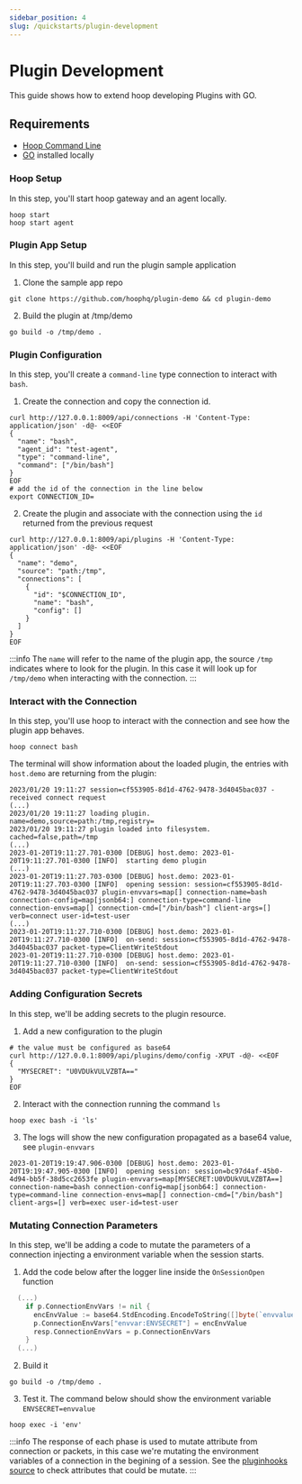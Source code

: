 ```yaml
---
sidebar_position: 4
slug: /quickstarts/plugin-development
---
```


# Plugin Development

This guide shows how to extend hoop developing Plugins with GO.

## Requirements

- [Hoop Command Line](../quickstarts/cli.md)
- [GO](https://go.dev/dl/) installed locally

### Hoop Setup

In this step, you'll start hoop gateway and an agent locally.

```shell
hoop start
hoop start agent
```

### Plugin App Setup

In this step, you'll build and run the plugin sample application

1. Clone the sample app repo

```shell
git clone https://github.com/hoophq/plugin-demo && cd plugin-demo
```

2. Build the plugin at /tmp/demo

```shell
go build -o /tmp/demo .
```

### Plugin Configuration

In this step, you'll create a `command-line` type connection to interact with `bash`.
1. Create the connection and copy the connection id.

```shell
curl http://127.0.0.1:8009/api/connections -H 'Content-Type: application/json' -d@- <<EOF
{
  "name": "bash",
  "agent_id": "test-agent",
  "type": "command-line",
  "command": ["/bin/bash"]
}
EOF
# add the id of the connection in the line below
export CONNECTION_ID=
```

2. Create the plugin and associate with the connection using the `id` returned from the previous request

```shell
curl http://127.0.0.1:8009/api/plugins -H 'Content-Type: application/json' -d@- <<EOF
{
  "name": "demo",
  "source": "path:/tmp",
  "connections": [
    {
      "id": "$CONNECTION_ID",
      "name": "bash",
      "config": []
    }
  ]
}
EOF
```

:::info
The `name` will refer to the name of the plugin app, the source `/tmp` indicates where to look for the plugin. In this case it will look up for `/tmp/demo` when interacting with the connection.
:::

### Interact with the Connection

In this step, you'll use hoop to interact with the connection and see how the plugin app behaves.

```shell
hoop connect bash
```

The terminal will show information about the loaded plugin, the entries with `host.demo` are returning from the plugin:

```log
2023/01/20 19:11:27 session=cf553905-8d1d-4762-9478-3d4045bac037 - received connect request
(...)
2023/01/20 19:11:27 loading plugin. name=demo,source=path:/tmp,registry=
2023/01/20 19:11:27 plugin loaded into filesystem. cached=false,path=/tmp
(...)
2023-01-20T19:11:27.701-0300 [DEBUG] host.demo: 2023-01-20T19:11:27.701-0300 [INFO]  starting demo plugin
(...)
2023-01-20T19:11:27.703-0300 [DEBUG] host.demo: 2023-01-20T19:11:27.703-0300 [INFO]  opening session: session=cf553905-8d1d-4762-9478-3d4045bac037 plugin-envvars=map[] connection-name=bash connection-config=map[jsonb64:] connection-type=command-line connection-envs=map[] connection-cmd=["/bin/bash"] client-args=[] verb=connect user-id=test-user
(...)
2023-01-20T19:11:27.710-0300 [DEBUG] host.demo: 2023-01-20T19:11:27.710-0300 [INFO]  on-send: session=cf553905-8d1d-4762-9478-3d4045bac037 packet-type=ClientWriteStdout
2023-01-20T19:11:27.710-0300 [DEBUG] host.demo: 2023-01-20T19:11:27.710-0300 [INFO]  on-send: session=cf553905-8d1d-4762-9478-3d4045bac037 packet-type=ClientWriteStdout
```

### Adding Configuration Secrets

In this step, we'll be adding secrets to the plugin resource.
1. Add a new configuration to the plugin

```shell
# the value must be configured as base64
curl http://127.0.0.1:8009/api/plugins/demo/config -XPUT -d@- <<EOF
{
  "MYSECRET": "U0VDUkVULVZBTA=="
}
EOF
```

2. Interact with the connection running the command `ls`

```shell
hoop exec bash -i 'ls'
```

3. The logs will show the new configuration propagated as a base64 value, see `plugin-envvars`

```log
2023-01-20T19:19:47.906-0300 [DEBUG] host.demo: 2023-01-20T19:19:47.905-0300 [INFO]  opening session: session=bc97d4af-45b0-4d94-bb5f-38d5cc2653fe plugin-envvars=map[MYSECRET:U0VDUkVULVZBTA==] connection-name=bash connection-config=map[jsonb64:] connection-type=command-line connection-envs=map[] connection-cmd=["/bin/bash"] client-args=[] verb=exec user-id=test-user
```

### Mutating Connection Parameters

In this step, we'll be adding a code to mutate the parameters of a connection injecting a environment variable when the session starts.
1. Add the code below after the logger line inside the `OnSessionOpen` function

```go
  (...)
    if p.ConnectionEnvVars != nil {
      encEnvValue := base64.StdEncoding.EncodeToString([]byte(`envvalue`))
      p.ConnectionEnvVars["envvar:ENVSECRET"] = encEnvValue
      resp.ConnectionEnvVars = p.ConnectionEnvVars
    }
  (...)
```

2. Build it

```shell
go build -o /tmp/demo .
```

3. Test it. The command below should show the environment variable `ENVSECRET=envvalue`

```shell
hoop exec -i 'env'
```

:::info
The response of each phase is used to mutate attribute from connection or packets, in this case we're mutating the environment variables of a connection in the begining of a session.
See the [pluginhooks source](https://github.com/hoophq/pluginhooks) to check attributes that could be mutate.
:::
